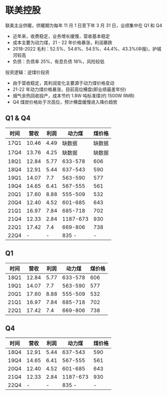 # 联美控股

联美主业供暖，供暖期为每年 11 月 1 日至下年 3 月 31 日，业绩集中在 Q1 和 Q4

- 近年来，收费稳定，业务增长缓慢，营收基本稳定
- 成本主要为动力煤，21 - 22 年价格暴涨，利润暴跌
- 2018-2022 毛利：52.5%、54.6%、54.5%、44.4%、43.3%(中报)，护城河较高
- 负债：负债率 25%，有息负债 18%，风险较低

投资逻辑：逆煤价投资

- 由于营收稳定，其利润变化主要源于动力煤价格变动
- 21-22 年动力煤价格暴涨，目前高位横盘(即业绩最差年份)
- 烟气余热回收投产，成本节约 1.8W 吨标准煤(约 1500W RMB)
- Q4 煤炭价格处于次高位，预计横盘缓慢进入降价趋势

## Q1 & Q4

| 时间 | 营收  | 利润 | 动力煤   | 煤价格 |
| ---- | ----- | ---- | -------- | ------ |
| 17Q1 | 10.46 | 4.49 | 缺数据   | 缺数据 |
| 17Q4 | 13.76 | 4.25 | 缺数据   | 缺数据 |
| 18Q1 | 12.84 | 5.77 | 633-578  | 606    |
| 18Q4 | 12.91 | 5.44 | 637-543  | 590    |
| 19Q1 | 14.07 | 7.7  | 563-590  | 577    |
| 19Q4 | 14.65 | 6.41 | 567-555  | 561    |
| 20Q1 | 17.60 | 8.88 | 555-509  | 532    |
| 20Q4 | 12.40 | 4.52 | 601-685  | 643    |
| 21Q1 | 16.97 | 7.84 | 685-718  | 702    |
| 21Q4 | 12.33 | 2.84 | 1187-673 | 930    |
| 22Q1 | 17.42 | 7.4  | 669-806  | 738    |
| 22Q4 | -     | -    | 835 -    | -      |

## Q1

| 时间 | 营收  | 利润 | 动力煤  | 煤价格 |
| ---- | ----- | ---- | ------- | ------ |
| 18Q1 | 12.84 | 5.77 | 633-578 | 606    |
| 19Q1 | 14.07 | 7.7  | 563-590 | 577    |
| 20Q1 | 17.60 | 8.88 | 555-509 | 532    |
| 21Q1 | 16.97 | 7.84 | 685-718 | 702    |
| 22Q1 | 17.42 | 7.4  | 669-806 | 738    |

## Q4

| 时间 | 营收  | 利润 | 动力煤   | 煤价格 |
| ---- | ----- | ---- | -------- | ------ |
| 18Q4 | 12.91 | 5.44 | 637-543  | 590    |
| 19Q4 | 14.65 | 6.41 | 567-555  | 561    |
| 20Q4 | 12.40 | 4.52 | 601-685  | 643    |
| 21Q4 | 12.33 | 2.84 | 1187-673 | 930    |
| 22Q4 | -     | -    | 835 -    | -      |
